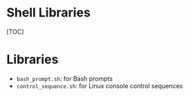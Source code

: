 # Shell Libraries
[TOC]


# Libraries
- `bash_prompt.sh`: for Bash prompts
- `control_sequence.sh`: for Linux console control sequences
